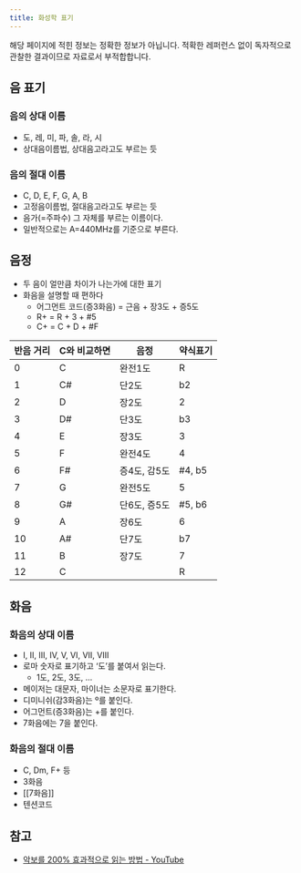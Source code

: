 ```yaml
---
title: 화성학 표기
---
```

해당 페이지에 적힌 정보는 정확한 정보가 아닙니다. 적확한 레퍼런스 없이 독자적으로 관찰한 결과이므로 자료로서 부적합합니다.

## 음 표기

### 음의 상대 이름

- 도, 레, 미, 파, 솔, 라, 시
- 상대음이름법, 상대음고라고도 부르는 듯

### 음의 절대 이름

- C, D, E, F, G, A, B
- 고정음이름법, 절대음고라고도 부르는 듯
- 음가(=주파수) 그 자체를 부르는 이름이다.
- 일반적으로는 A=440MHz를 기준으로 부른다.

## 음정

- 두 음이 얼만큼 차이가 나는가에 대한 표기
- 화음을 설명할 때 편하다
	- 어그먼트 코드(증3화음) = 근음 + 장3도 + 증5도
	- R+ = R + 3 + #5
	- C+ = C + D + \#F

| 반음 거리 | C와 비교하면 | 음정    | 약식표기 |
| --------- | ----- | ------- | -------- |
| 0         | C     | 완전1도 | R        |
| 1         | C#    | 단2도   | b2         | 
| 2         | D     | 장2도   |  2        |
| 3         | D#    | 단3도   |  b3        |
| 4         | E     | 장3도   |   3       |
| 5         | F     | 완전4도 |     4     |
| 6         | F#    |  증4도, 감5도       | #4, b5         |
| 7         | G     | 완전5도 |      5    |
| 8         | G#    | 단6도, 증5도   | #5, b6         |
| 9         | A     | 장6도   |      6    |
| 10        | A#    | 단7도   | b7         |
| 11        | B     | 장7도   |       7   |
| 12        | C     |         |       R   |

## 화음

### 화음의 상대 이름

- Ⅰ, Ⅱ, Ⅲ, Ⅳ, Ⅴ, Ⅵ, Ⅶ, Ⅷ
- 로마 숫자로 표기하고 ‘도’를 붙여서 읽는다. 
	- 1도, 2도, 3도, …
- 메이저는 대문자, 마이너는 소문자로 표기한다.
- 디미니쉬(감3화음)는 º를 붙인다.
- 어그먼트(증3화음)는 +를 붙인다.
- 7화음에는 7을 붙인다.

### 화음의 절대 이름

- C, Dm, F+ 등
- 3화음
- [[7화음]]
- 텐션코드

## 참고

- [악보를 200% 효과적으로 읽는 방법 - YouTube](https://www.youtube.com/watch?v=cUIYH1gDIh8&list=PLz2DZwpMv5DJ0QN6uIudh-Wp_jRA7tuhP&index=6)